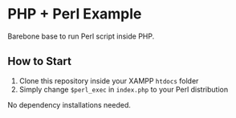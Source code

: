 # PHP + Perl Example
Barebone base to run Perl script inside PHP.

## How to Start
1. Clone this repository inside your XAMPP `htdocs` folder
2. Simply change `$perl_exec` in `index.php` to your Perl distribution

No dependency installations needed.

